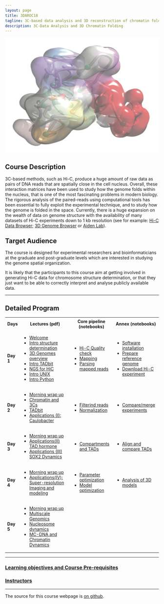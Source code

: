```yaml
---
layout: page
title: 3DAROC18
tagline: 3C-based data analysis and 3D reconstruction of chromatin folding
description: 3C-Data Analysis and 3D Chromatin Folding
---
```

![](./assets/material/Entry_Image.jpg)

## Course Description

3C-based methods, such as Hi-C, produce a huge amount of raw data as pairs of DNA reads that are spatially close in the cell nucleus. Overall, these interaction matrices have been used to study how the genome folds within the nucleus, that is one of the most fascinating problems in modern biology. The rigorous analysis of the paired-reads using computational tools has been essential to fully exploit the experimental technique, and to study how the genome is folded in the space. Currently, there is a huge expansion on the wealth of data on genome structure with the availability of many datasets of Hi-C experiments down to 1 kb resolution (see for example: [Hi-C Data Browser](http://hic.umassmed.edu/welcome/welcome.php); [3D Genome Browser](http://promoter.bx.psu.edu/hi-c/view.php) or [Aiden Lab](http://www.aidenlab.org/data.html)). 

## Target Audience

The course is designed for experimental researchers and bioinformaticians at the graduate and post-graduate levels which are interested in studying the genome spatial organization. 

It is likely that the participants to this course aim at getting involved in generating Hi-C data for  chromosome structure determination, or that they just want to be able to correctly interpret and analyse publicly available data.

---

## Detailed Program
 
<table>
  <tbody>
    <tr>
      <th>Days</th>
      <th>Lectures (pdf)</th>
      <th>Core pipeline (notebooks)</th>
      <th>Annex (notebooks)</th>
    </tr>
    <tr>
     <td><strong>Day 1</strong></td>
     <td>
       <ul>
        <li> <a href="./assets/material/Presentations/Day1/01_20180917_Welcome.pdf">Welcome</a></li>
        <li> <a href="./assets/material//Presentations/Day1/02_20180917_introduction_to_structure_determination.pdf">Intro structure determination</a></li>
        <li> <a href="./assets/material/Presentations/Day1/03_20180917_3D-genomes_overview.pdf">3D Genomes overview</a></li>
        <li> <a href="./assets/material/Presentations/Day1/04_20180917_Intro_TADbit.pdf">Intro TADbit</a></li>
        <li> <a href="./assets/material/Presentations/Day1/05_20180917_NGS_for_HiC.pdf">NGS for HiC</a></li>
        <li> <a href="./assets/material/Presentations/Day1/06_20180917_linux.pdf">Intro UNIX</a></li>
        <li> <a href="./assets/material/Presentations/Day1/07_20180917_python.pdf">Intro Python</a></li>
       </ul>
     </td>
     <td>
       <ul>
        <li> <a href="./assets/material/Notebooks/00-Hi-C%20quality%20check.ipynb">Hi-C Quality check</a></li>
        <li> <a href="./assets/material/Notebooks/01-Mapping.ipynb">Mapping</a></li>
        <li> <a href="./assets/material/Notebooks/02-Parsing%20mapped%20reads.ipynb">Parsing mapped reads</a></li>
       </ul>
    </td>
    <td>
       <ul>
        <li> <a href="./assets/material/Notebooks/A0-Preparing%20your%20computer%20for%20HiC%20data%20analysis.ipynb">Software installation</a></li>
        <li> <a href="./assets/material/Notebooks/A1-Preparation%20reference%20genome.ipynb">Prepare reference genome</a></li>
        <li> <a href="./assets/material/Notebooks/A2-Download%20published%20Hi-C%20experiments.ipynb">Download Hi-C experiment</a></li>
       </ul>
    </td>
   </tr>
    <tr>
     <td><strong>Day 2</strong></td>
     <td>
       <ul>
        <li> <a href="./assets/material/Presentations/Day2/01_20180918_Summary_of_day_1.pdf">Morning wrap up</a></li>
        <li> <a href="./assets/material/Presentations/Day2/02_20180918_Chromatin_and_3Cs.pdf">Chromatin and 3Cs</a></li>
        <li> <a href="./assets/material/Presentations/Day2/03_20180918_TADbit.pdf">TADbit</a></li>
        <li> <a href="./assets/material/Presentations/Day2/04_20180918_Applications(II)_Caulobacter.pdf">Applications (I): Caulobacter</a></li>
       </ul>
     </td>
     <td>
       <ul>
        <li> <a href="./assets/material/Notebooks/03-Filtering%20mapped%20reads.ipynb">Filterind reads</a></li>
        <li> <a href="./assets/material/Notebooks/04-Bin-filtering%20and%20normalization.ipynb">Normalization</a></li>
       </ul>
    </td>
    <td>
       <ul>
        <li> <a href="./assets/material/Notebooks/A3-Compare%20and%20merge%20Hi-C%20experiments.ipynb">Compare/merge experiments</a></li>
       </ul>
    </td>
   </tr>
   <tr>
     <td><strong>Day 3</strong></td>
     <td>
       <ul>
        <li> <a href="./assets/material/Presentations/Day3/01_20180919_Summary_of_day_2.pdf">Morning wrap up</a></li>
        <li> <a href="./assets/material/Presentations/Day3/02_20180919_Applications(II)_TAD_hormone.pdf">Applications(II) TAD hormone</a></li>
        <li> <a href="./assets/material/Presentations/Day3/02_20180920_Applications(IIIa)_SOX2Dynamics.pdf">Applications (III) SOX2 Dynamics</a></li>
       </ul>
     </td>
     <td>
       <ul>
        <li> <a href="./assets/material/Notebooks/05-Compartments%20and%20TADs.ipynb">Compartments and TADs</a></li>
       </ul>
    </td>
    <td>
       <ul>
        <li> <a href="./assets/material/Notebooks/A4-Align%20and%20compare%20TADs.ipynb">Align and compare TADs</a></li>
       </ul>
    </td>
   </tr>
   <tr>
     <td><strong>Day 4</strong></td>
     <td> 
      <ul>
        <li> <a href="./assets/material/Presentations/Day4/01_20180920_Summary_of_day_3.pdf">Morning wrap up</a></li>
        <li> <a href="./assets/material/Presentations/Day4/03_20180920_Applications(IIIb)_IMGR.pdf">Applications(IV): Super-resolution Imaging and modeling</a></li>
       </ul>
     </td>
     <td>
       <ul>
        <li> <a href="./assets/material/Notebooks/06a-Modeling%20-%20parameter%20optimization.ipynb">Parameter optimization</a></li>
        <li> <a href="./assets/material/Notebooks/06b-Modeling%20-%20model%20optimization.ipynb">Model optimization</a></li>
       </ul>
    </td>
    <td>
       <ul>
        <li> <a href="./assets/material/Notebooks/A5-Modeling%20-%20analysis%20of%203D%20models.ipynb">Analysis of 3D models</a></li>
       </ul>
    </td>
   </tr>
    <tr>
     <td><strong>Day 5</strong></td>
     <td> 
      <ul>
        <li> <a href="./assets/material/Presentations/Day5/01_20180921_Summary_of_day_4.pdf">Morning wrap up</a></li>
        <li> <a href="./assets/material/Presentations/Day5/02_20180921_MuG.pdf">Multiscale Genomics</a></li>
        <li> <a href="./assets/material/Presentations/Day5/NucDyn_3DAROC18.pdf">Nucleosome dynamics</a></li>
        <li> <a href="./assets/material/Presentations/Day5/3DAROC_mcdna_chromdyn_juergenwalther_21_09_18.pdf">MC-DNA and Chromatin Dynamics</a></li>
       </ul>
     </td>
     <td></td>
     <td></td>
   </tr>
  </tbody>
</table>

---

### [Learning objectives and Course Pre-requisites](pages/objectives_prerequesites.md)

### [Instructors](pages/instructors.md)
---

The source for this course webpage is [on github](https://github.com/maccardoso/3DAROC18).
